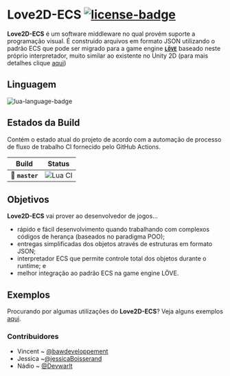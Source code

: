 # Love2D-ECS [![license-badge]][license]
**Love2D-ECS** é um software middleware no qual provém suporte a programação visual. É construido arquivos em formato JSON utilizando o padrão ECS que pode ser migrado para a game engine [**`LÖVE`**][ref-1] baseado neste próprio interpretador, muito similar ao existente no Unity 2D (para mais detalhes clique [aqui][ref-2])

## Linguagem
![lua-language-badge]

## Estados da Build
Contém o estado atual do projeto de acordo com a automação de processo de fluxo de trabalho CI fornecido pelo GitHub Actions.

| Build                        | Status                                                                                 |
| ---------------------------- | -------------------------------------------------------------------------------------- |
| :rocket: **`master`**        | ![Lua CI](https://github.com/bawdeveloppement/love2d-ecs/workflows/Lua%20CI/badge.svg) |

## Objetivos
**Love2D-ECS** vai prover ao desenvolvedor de jogos...
- rápido e fácil desenvolvimento quando trabalhando com complexos códigos de herança (baseados no paradigma POO);
- entregas simplificadas dos objetos através de estruturas em formato JSON;
- interpretador ECS que permite controle total dos objetos durante o runtime; e
- melhor integração ao padrão ECS na game engine LÖVE.

## Exemplos
Procurando por algumas utilizações do **Love2D-ECS**? Veja alguns exemplos [aqui][ref-3].

### Contribuidores
- Vincent ~ [@bawdeveloppement][vincent-ref]
- Jessica ~[@jessicaBoisserand][jessica-ref]
- Nádio ~ [@Devwarlt][nadio-ref]

[ref-1]: https://love2d.org/
[ref-2]: https://learn.unity.com/tutorial/entity-component-system
[ref-3]: /docs/basic-examples.md

[vincent-ref]: https://github.com/bawdeveloppement
[jessica-ref]: https://github.com/jessicaBoisserand
[nadio-ref]: https://github.com/Devwarlt

[lua-language-badge]: https://img.shields.io/badge/Lua-5.4%2B-blue?logo=lua&style=plastic

[license-badge]: https://img.shields.io/badge/MIT-gray?style=plastic
[license]: /LICENSE
